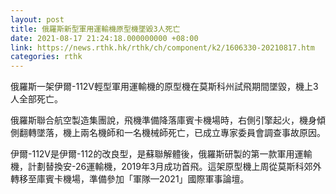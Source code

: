 ```yaml
---
layout: post
title: 俄羅斯新型軍用運輸機原型機墜毀3人死亡
date: 2021-08-17 21:24:18.000000000 +08:00
link: https://news.rthk.hk/rthk/ch/component/k2/1606330-20210817.htm
categories: rthk
---
```


俄羅斯一架伊爾-112V輕型軍用運輸機的原型機在莫斯科州試飛期間墜毀，機上3人全部死亡。

俄羅斯聯合航空製造集團說，飛機準備降落庫賓卡機場時，右側引擎起火，機身傾側翻轉墜落，機上兩名機師和一名機械師死亡，已成立專家委員會調查事故原因。

伊爾-112V是伊爾-112的改良型，是蘇聯解體後，俄羅斯研製的第一款軍用運輸機，計劃替換安-26運輸機，2019年3月成功首飛。這架原型機上周從莫斯科郊外轉移至庫賓卡機場，準備參加「軍隊—2021」國際軍事論壇。
